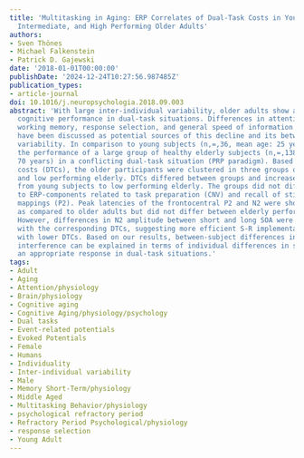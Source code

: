 ```yaml
---
title: 'Multitasking in Aging: ERP Correlates of Dual-Task Costs in Young versus Low,
  Intermediate, and High Performing Older Adults'
authors:
- Sven Thönes
- Michael Falkenstein
- Patrick D. Gajewski
date: '2018-01-01T00:00:00'
publishDate: '2024-12-24T10:27:56.987485Z'
publication_types:
- article-journal
doi: 10.1016/j.neuropsychologia.2018.09.003
abstract: 'With large inter-individual variability, older adults show a decline in
  cognitive performance in dual-task situations. Differences in attentional processes,
  working memory, response selection, and general speed of information processing
  have been discussed as potential sources of this decline and its between-subject
  variability. In comparison to young subjects (n,=,36, mean age: 25 years), we analyzed
  the performance of a large group of healthy elderly subjects (n,=,138, mean age:
  70 years) in a conflicting dual-task situation (PRP paradigm). Based on their dual-task
  costs (DTCs), the older participants were clustered in three groups of high, medium,
  and low performing elderly. DTCs differed between groups and increased linearly
  from young subjects to low performing elderly. The groups did not differ with respect
  to ERP-components related to task preparation (CNV) and recall of stimulus-response
  mappings (P2). Peak latencies of the frontocentral P2 and N2 were shorter in young
  as compared to older adults but did not differ between elderly performance groups.
  However, differences in N2 amplitude between short and long SOA were correlated
  with the corresponding DTCs, suggesting more efficient S-R implementation in subjects
  with lower DTCs. Based on our results, between-subject differences in dual-task
  interference can be explained in terms of individual differences in selection of
  an appropriate response in dual-task situations.'
tags:
- Adult
- Aging
- Attention/physiology
- Brain/physiology
- Cognitive aging
- Cognitive Aging/physiology/psychology
- Dual tasks
- Event-related potentials
- Evoked Potentials
- Female
- Humans
- Individuality
- Inter-individual variability
- Male
- Memory Short-Term/physiology
- Middle Aged
- Multitasking Behavior/physiology
- psychological refractory period
- Refractory Period Psychological/physiology
- response selection
- Young Adult
---
```

